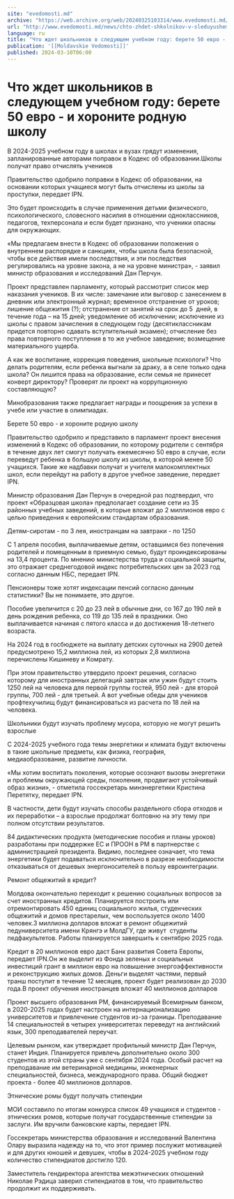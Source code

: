 ```yaml
---
site: "evedomosti.md"
archive: "https://web.archive.org/web/20240325103314/www.evedomosti.md/news/chto-zhdet-shkolnikov-v-sleduyushem-uchebnom-godu-berete-50"
url: "http://www.evedomosti.md/news/chto-zhdet-shkolnikov-v-sleduyushem-uchebnom-godu-berete-50"
language: ru
title: "Что ждет школьников в следующем учебном году: берете 50 евро - и хороните родную школу"
publication: '[[Moldavskie Vedomosti]]'
published: 2024-03-10T06:00
---
```


# Что ждет школьников в следующем учебном году: берете 50 евро - и хороните родную школу

В 2024-2025 учебном году в школах и вузах грядут изменения, запланированные авторами поправок в Кодекс об образовании.Школы получат право отчислять учеников

Правительство одобрило поправки в Кодекс об образовании, на основании которых учащиеся могут быть отчислены из школы за проступки, передает IPN.

Это будет происходить в случае применения детьми физического, психологического, словесного насилия в отношении одноклассников, педагогов, техперсонала и если будет признано, что ученики опасны для окружающих.

«Мы предлагаем внести в Кодекс об образовании положения о внутреннем распорядке и санкциях, чтобы школа была безопасной, чтобы все действия имели последствия, и эти последствия регулировались на уровне закона, а не на уровне министра», - заявил министр образования и исследований Дан Перчун.

Проект представлен парламенту, который рассмотрит список мер наказания учеников. В их числе: замечание или выговор с занесением в дневник или электронный журнал; временное отстранение от уроков; лишение общежития (?); отстранение от занятий на срок до 5  дней, в течение года – на 15 дней; уведомление об исключении; исключение из школы с правом зачисления в следующем году (десятиклассникам придется повторно сдавать вступительный экзамен); отчисление без права повторного поступления в то же учебное заведение; возмещение материального ущерба.

А как же воспитание, коррекция поведения, школьные психологи? Что делать родителям, если ребенка выгнали за драку, а в селе только одна школа? Он лишится права на образование, если семья не принесет конверт директору? Проверят ли проект на коррупционную составляющую?

Минобразования также предлагает награды и поощрения за успехи в учебе или участие в олимпиадах.

Берете 50 евро - и хороните родную школу

Правительство одобрило и представило в парламент проект внесения изменений в Кодекс об образовании, по которому родители с сентября в течение двух лет смогут получать ежемесячно 50 евро в случае, если переведут ребенка в большую школу из школы, в которой менее 50 учащихся. Такие же надбавки получат и учителя малокомплектных школ, если перейдут на работу в другое учебное заведение, передает IPN.

Министр образования Дан Перчун в очередной раз подтвердил, что проект «Образцовая школа» предполагает создание сети из 35 районных учебных заведений, в которые вложат до 2 миллионов евро с целью приведения к европейским стандартам образования.

Детям-сиротам - по 3 лея, иностранцам на завтраки - по 1250

С 1 апреля пособия, выплачиваемые детям, оставшимся без попечения родителей и помещенным в приемную семью, будут проиндексированы на 13,4 процента. По мнению министерства труда и социальной защиты, это отражает среднегодовой индекс потребительских цен за 2023 год согласно данным НБС, передает IPN.

Пенсионеры тоже хотят индексации пенсий согласно данным статистики? Вы не понимаете, это другое.

Пособие увеличится с 20 до 23 лей в обычные дни, со 167 до 190 лей в день рождения ребенка, со 119 до 135 лей в праздники. Оно выплачивается начиная с пятого класса и до достижения 18-летнего возраста.

На 2024 год в госбюджете на выплату детских суточных на 2900 детей предусмотрено 15,2 миллиона лей, из которых 2,8 миллиона перечислены Кишиневу и Комрату.

При этом правительство утвердило проект решения, согласно которому для иностранных делегаций завтрак или ужин будут стоить 1250 лей на человека для первой группы гостей, 950 лей - для второй группы, 700 лей - для третьей. А вот учебные обеды для учеников профтехучилищ будут финансироваться из расчета по 18 лей на человека.

Школьники будут изучать проблему мусора, которую не могут решить взрослые

С 2024-2025 учебного года темы энергетики и климата будут включены в такие школьные предметы, как физика, география, медиаобразование, развитие личности.

«Мы хотим воспитать поколения, которые осознают вызовы энергетики и проблемы окружающей среды, поколения, продвигают устойчивый образ жизни», - отметила госсекретарь минэнергетики Кристина Перетятку, передает IPN.

В частности, дети будут изучать способы раздельного сбора отходов и их переработки – а взрослые продолжат болтовню на эту тему при полном отсутствии результатов.

84 дидактических продукта (методические пособия и планы уроков) разработаны при поддержке ЕС и ПРООН в РМ в партнерстве с администрацией президента. Видимо, последнее означает, что тема энергетики будет подаваться исключительно в разрезе необходимости отказываться от дешевых энергоносителей в пользу евроинтеграции.

Ремонт общежитий в кредит?

Молдова окончательно переходит к решению социальных вопросов за счет иностранных кредитов. Планируется построить или отремонтировать 450 единиц социального жилья, студенческих общежитий и домов престарелых, чем воспользуется около 1400 человек.3 миллиона долларов вложат в ремонт общежитий педуниверситета имени Крянгэ и МолдГУ, где живут  студенты педфакультетов. Работы планируется завершить к сентябрю 2025 года.

Кредит в 20 миллионов евро даст Банк развития Совета Европы, передает IPN.Он же выделит из Фонда зеленых и социальных инвестиций грант в миллион евро на повышение энергоэффективности и реконструкцию жилых домов. Деньги выделят частями, первый транш поступит в течение 12 месяцев, проект будет реализован до 2030 года.В проект обучения иностранцев вложат 40 миллионов долларов

Проект высшего образования РМ, финансируемый Всемирным банком, в 2020-2025 годах будет настроен на интернационализацию университетов и привлечение студентов из-за границы. Преподавание 14 специальностей в четырех университетах переведут на английский язык, 300 преподавателей переучат.

Целевым рынком, как утверждает профильный министр Дан Перчун, станет Индия. Планируется привлечь дополнительно около 300 студентов из этой страны уже с сентября 2024 года. Особый расчет на преподавание им ветеринарной медицины, инженерных специальностей, бизнеса, международного права. Общий бюджет проекта - более 40 миллионов долларов.

Этнические ромы будут получать стипендии

МОИ составило по итогам конкурса список 49 учащихся и студентов - этнических ромов, которые получат государственные стипендии за заслуги. Им вручили банковские карты, передает IPN.

Госсекретарь министерства образования и исследований Валентина Олару выразила надежду на то, что этот пример послужит мотивацией и для других юношей и девушек, чтобы в 2024-2025 учебном году количество стипендиатов достигло 120.

Заместитель гендиректора агентства межэтнических отношений Николае Рэдица заверил стипендиатов в том, что правительство продолжит их поддерживать.